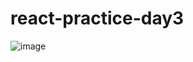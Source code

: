 # react-practice-day3
![image](https://user-images.githubusercontent.com/74482130/210250491-1d492cdb-3e8e-4fd1-8cba-44cd8f30a6f5.png)
